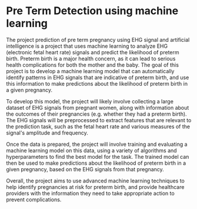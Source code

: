# Pre Term Detection using machine learning
The project prediction of pre term pregnancy using EHG signal and artificial intelligence is a project that uses machine learning to analyze EHG (electronic fetal heart rate) signals and predict the likelihood of preterm birth. Preterm birth is a major health concern, as it can lead to serious health complications for both the mother and the baby. The goal of this project is to develop a machine learning model that can automatically identify patterns in EHG signals that are indicative of preterm birth, and use this information to make predictions about the likelihood of preterm birth in a given pregnancy.

To develop this model, the project will likely involve collecting a large dataset of EHG signals from pregnant women, along with information about the outcomes of their pregnancies (e.g. whether they had a preterm birth). The EHG signals will be preprocessed to extract features that are relevant to the prediction task, such as the fetal heart rate and various measures of the signal's amplitude and frequency.

Once the data is prepared, the project will involve training and evaluating a machine learning model on this data, using a variety of algorithms and hyperparameters to find the best model for the task. The trained model can then be used to make predictions about the likelihood of preterm birth in a given pregnancy, based on the EHG signals from that pregnancy.

Overall, the project aims to use advanced machine learning techniques to help identify pregnancies at risk for preterm birth, and provide healthcare providers with the information they need to take appropriate action to prevent complications.
